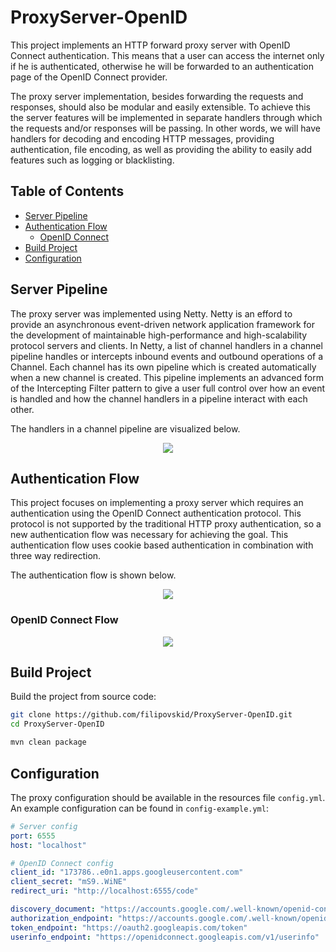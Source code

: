 # ProxyServer-OpenID

This project implements an HTTP forward proxy server with OpenID Connect authentication. This means that a user can access the internet only if he is authenticated, otherwise he will be forwarded to an authentication page of the OpenID Connect provider. 

The proxy server implementation, besides forwarding the requests and responses, should also be modular and easily extensible. To achieve this the server features will be implemented in separate handlers through which the requests and/or responses will be passing. In other words, we will have handlers for decoding and encoding HTTP messages, providing authentication, file encoding, as well as providing the ability to easily add features such as logging or blacklisting. 

## Table of Contents

- [Server Pipeline](#server-pipeline)
- [Authentication Flow](#authentication-flow)
  - [OpenID Connect](#openid-connect-flow) 
- [Build Project](#build-project)
- [Configuration](#configuration)

## Server Pipeline

The proxy server was implemented using Netty. Netty is an efford to provide an asynchronous event-driven network application framework for the development of maintainable high-performance and high-scalability protocol servers and clients. In Netty, a list of channel handlers in a channel pipeline handles or intercepts inbound events and outbound operations of a Channel. Each channel has its own pipeline which is created automatically when a new channel is created. This pipeline implements an advanced form of the Intercepting Filter pattern to give a user full control over how an event is handled and how the channel handlers in a pipeline interact with each other.

The handlers in a channel pipeline are visualized below.

<p align="center">
  <img src = "https://i.imgur.com/4SsIml2.png" />
</p>

## Authentication Flow

This project focuses on implementing a proxy server which requires an authentication using the OpenID Connect authentication protocol. This protocol is not supported by the traditional HTTP proxy authentication, so a new authentication flow was necessary for achieving the goal. This authentication flow uses cookie based authentication in combination with three way redirection.

The authentication flow is shown below.

<p align="center">
  <img src="https://i.imgur.com/htEELcM.png" />
</p>

### OpenID Connect Flow

<p align="center">
  <img src="https://i.imgur.com/1ljR84l.png" />
</p>

## Build Project

Build the project from source code:

```bash
git clone https://github.com/filipovskid/ProxyServer-OpenID.git
cd ProxyServer-OpenID

mvn clean package
```

## Configuration

The proxy configuration should be available in the resources file `config.yml`. An example configuration can be found in `config-example.yml`:

```yaml
# Server config
port: 6555
host: "localhost"

# OpenID Connect config
client_id: "173786..e0n1.apps.googleusercontent.com"
client_secret: "mS9..WiNE"
redirect_uri: "http://localhost:6555/code"

discovery_document: "https://accounts.google.com/.well-known/openid-configuration"
authorization_endpoint: "https://accounts.google.com/.well-known/openid-configuration"
token_endpoint: "https://oauth2.googleapis.com/token"
userinfo_endpoint: "https://openidconnect.googleapis.com/v1/userinfo"
```
